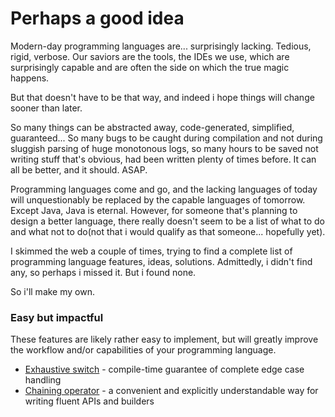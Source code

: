 # Perhaps a good idea

Modern-day programming languages are... surprisingly lacking. Tedious,
rigid, verbose. Our saviors are the tools, the IDEs we use, which are
surprisingly capable and are often the side on which the true magic
happens.

But that doesn't have to be that way, and indeed i hope things will
change sooner than later. 

So many things can be abstracted away, code-generated, simplified,
guaranteed... So many bugs to be caught during compilation and not 
during sluggish parsing of huge monotonous logs, so many hours
to be saved not writing stuff that's obvious, had been written plenty 
of times before. It can all be better, and it should. ASAP.

Programming languages come and go, and the lacking languages of today
will unquestionably be replaced by the capable languages of tomorrow.
Except Java, Java is eternal. However, for someone that's planning
to design a better language, there really doesn't seem to be a list
of what to do and what not to do(not that i would qualify as
that someone... hopefully yet).

I skimmed the web a couple of times, trying to find a complete
list of programming language features, ideas, solutions. Admittedly,
i didn't find any, so perhaps i missed it. But i found none.

So i'll make my own.

### Easy but impactful

These features are likely rather easy to implement, but will greatly improve
the workflow and/or capabilities of your programming language.

- [Exhaustive switch](/TypeChecking/ExhaustiveSwitch/exhaustive-switch.md) - 
compile-time guarantee of complete edge case handling
- [Chaining operator](/FlexibleCode/ChainingOperator/chaining-operator.md) -
a convenient and explicitly understandable way for writing fluent APIs 
and builders
